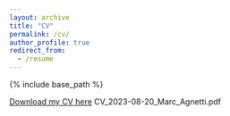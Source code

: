 ```yaml
---
layout: archive
title: "CV"
permalink: /cv/
author_profile: true
redirect_from:
  - /resume
---
```


{% include base_path %}

[Download my CV here](https://M-Agnetti.github.io/files/CV_2023-08-20_Marc_Agnetti.pdf)
CV_2023-08-20_Marc_Agnetti.pdf
